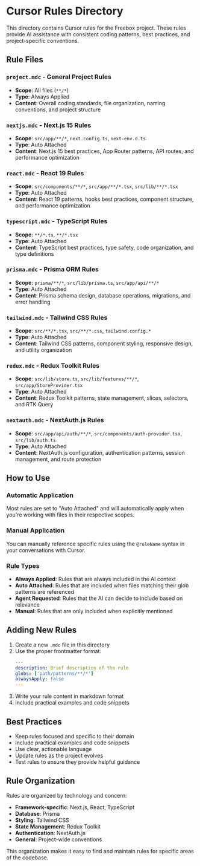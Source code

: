 # Cursor Rules Directory

This directory contains Cursor rules for the Freebox project. These rules provide AI assistance with consistent coding patterns, best practices, and project-specific conventions.

## Rule Files

### `project.mdc` - General Project Rules

- **Scope**: All files (`**/*`)
- **Type**: Always Applied
- **Content**: Overall coding standards, file organization, naming conventions, and project structure

### `nextjs.mdc` - Next.js 15 Rules

- **Scope**: `src/app/**/*`, `next.config.ts`, `next-env.d.ts`
- **Type**: Auto Attached
- **Content**: Next.js 15 best practices, App Router patterns, API routes, and performance optimization

### `react.mdc` - React 19 Rules

- **Scope**: `src/components/**/*`, `src/app/**/*.tsx`, `src/lib/**/*.tsx`
- **Type**: Auto Attached
- **Content**: React 19 patterns, hooks best practices, component structure, and performance optimization

### `typescript.mdc` - TypeScript Rules

- **Scope**: `**/*.ts`, `**/*.tsx`
- **Type**: Auto Attached
- **Content**: TypeScript best practices, type safety, code organization, and type definitions

### `prisma.mdc` - Prisma ORM Rules

- **Scope**: `prisma/**/*`, `src/lib/prisma.ts`, `src/app/api/**/*`
- **Type**: Auto Attached
- **Content**: Prisma schema design, database operations, migrations, and error handling

### `tailwind.mdc` - Tailwind CSS Rules

- **Scope**: `src/**/*.tsx`, `src/**/*.css`, `tailwind.config.*`
- **Type**: Auto Attached
- **Content**: Tailwind CSS patterns, component styling, responsive design, and utility organization

### `redux.mdc` - Redux Toolkit Rules

- **Scope**: `src/lib/store.ts`, `src/lib/features/**/*`, `src/app/StoreProvider.tsx`
- **Type**: Auto Attached
- **Content**: Redux Toolkit patterns, state management, slices, selectors, and RTK Query

### `nextauth.mdc` - NextAuth.js Rules

- **Scope**: `src/app/api/auth/**/*`, `src/components/auth-provider.tsx`, `src/lib/auth.ts`
- **Type**: Auto Attached
- **Content**: NextAuth.js configuration, authentication patterns, session management, and route protection

## How to Use

### Automatic Application

Most rules are set to "Auto Attached" and will automatically apply when you're working with files in their respective scopes.

### Manual Application

You can manually reference specific rules using the `@ruleName` syntax in your conversations with Cursor.

### Rule Types

- **Always Applied**: Rules that are always included in the AI context
- **Auto Attached**: Rules that are included when files matching their glob patterns are referenced
- **Agent Requested**: Rules that the AI can decide to include based on relevance
- **Manual**: Rules that are only included when explicitly mentioned

## Adding New Rules

1. Create a new `.mdc` file in this directory
2. Use the proper frontmatter format:
   ```yaml
   ---
   description: Brief description of the rule
   globs: ['path/patterns/**/*']
   alwaysApply: false
   ---
   ```
3. Write your rule content in markdown format
4. Include practical examples and code snippets

## Best Practices

- Keep rules focused and specific to their domain
- Include practical examples and code snippets
- Use clear, actionable language
- Update rules as the project evolves
- Test rules to ensure they provide helpful guidance

## Rule Organization

Rules are organized by technology and concern:

- **Framework-specific**: Next.js, React, TypeScript
- **Database**: Prisma
- **Styling**: Tailwind CSS
- **State Management**: Redux Toolkit
- **Authentication**: NextAuth.js
- **General**: Project-wide conventions

This organization makes it easy to find and maintain rules for specific areas of the codebase.
